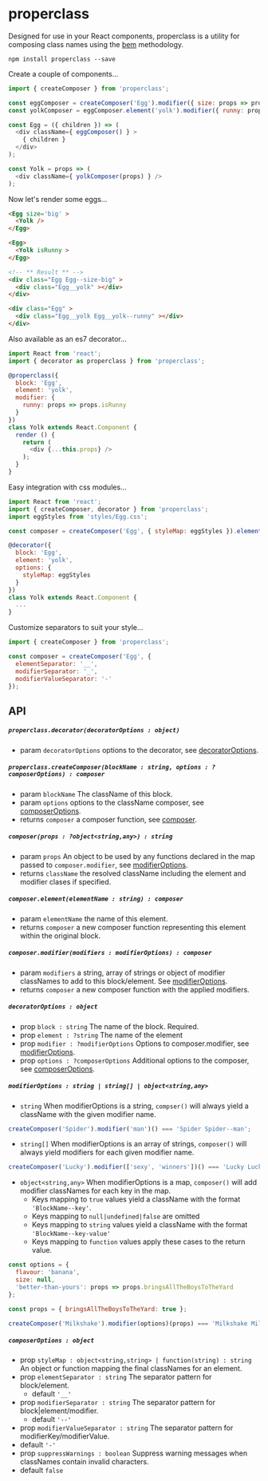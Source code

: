 # properclass

Designed for use in your React components, properclass is a utility for composing class names using the [bem](https://en.bem.info/methodology/key-concepts/) methodology.

```
npm install properclass --save
```

Create a couple of components...
```javascript
import { createComposer } from 'properclass';

const eggComposer = createComposer('Egg').modifier({ size: props => props.size });
const yolkComposer = eggComposer.element('yolk').modifier({ runny: props => props.isRunny })

const Egg = ({ children }) => (
  <div className={ eggComposer() } >
    { children }
  </div>
);

const Yolk = props => (
  <div className={ yolkComposer(props) } />
);
```

Now let's render some eggs...
```html
<Egg size='big' >
  <Yolk />
</Egg>

<Egg>
  <Yolk isRunny >
</Egg>

<!-- ** Result ** -->
<div class="Egg Egg--size-big" >
  <div class="Egg__yolk" ></div>
</div>

<div class="Egg" >
  <div class="Egg__yolk Egg__yolk--runny" ></div>
</div>

```

Also available as an es7 decorator...
```javascript
import React from 'react';
import { decorator as properclass } from 'properclass';

@properclass({
  block: 'Egg',
  element: 'yolk',
  modifier: {
    runny: props => props.isRunny
  }
})
class Yolk extends React.Component {
  render () {
    return (
      <div {...this.props} />
    );
  }
}
```

Easy integration with css modules...

```javascript
import React from 'react';
import { createComposer, decorator } from 'properclass';
import eggStyles from 'styles/Egg.css';

const composer = createComposer('Egg', { styleMap: eggStyles }).element('yolk');

@decorator({
  block: 'Egg',
  element: 'yolk',
  options: {
    styleMap: eggStyles
  }
})
class Yolk extends React.Component {
  ...
}
```

Customize separators to suit your style...
```javascript
import { createComposer } from 'properclass';

const composer = createComposer('Egg', {
  elementSeparator: '__',
  modifierSeparator: '_',
  modifierValueSeparator: '-'
});
```

## API

##### `properclass.decorator(decoratorOptions : object)`
- param `decoratorOptions` options to the decorator, see [decoratorOptions]().


##### `properclass.createComposer(blockName : string, options : ?composerOptions) : composer`
- param `blockName` The className of this block.
- param `options` options to the className composer, see [composerOptions]().
- returns `composer` a composer function, see [composer]().

##### `composer(props : ?object<string,any>) : string`
- param `props` An object to be used by any functions declared in the map passed to `composer.modifier`, see [modifierOptions]().
- returns `className` the resolved className including the element and modifier clases if specified.

##### `composer.element(elementName : string) : composer`
- param `elementName` the name of this element.
- returns `composer` a new composer function representing this element within the original block.

##### `composer.modifier(modifiers : modifierOptions) : composer`
- param `modifiers` a string, array of strings or object of modifier classNames to add to this block/element. See [modifierOptions]().
- returns `composer` a new composer function with the applied modifiers.

##### `decoratorOptions : object`
- prop `block : string` The name of the block. Required.
- prop `element : ?string` The name of the element
- prop `modifier : ?modifierOptions` Options to composer.modifier, see [modifierOptions]().
- prop `options : ?composerOptions` Additional options to the composer, see [composerOptions]().

##### `modifierOptions : string | string[] | object<string,any>`
- `string` When modifierOptions is a string, `compser()` will always yield a className with the given modifier name.

```javascript
createComposer('Spider').modifier('man')() === 'Spider Spider--man';
```

- `string[]` When modifierOptions is an array of strings, `composer()` will always yield modifiers for each given modifier name.

```javascript
createComposer('Lucky').modifier(['sexy', 'winners'])() === 'Lucky Lucky--sexy Lucky--winners';
```

- `object<string,any>` When modifierOptions is a map, `composer()` will add modifier classNames for each key in the map.
  - Keys mapping to `true` values yield a className with the format `'BlockName--key'`.
  - Keys mapping to `null|undefined|false` are omitted
  - Keys mapping to `string` values yield a className with the format `'BlockName--key-value'`
  - Keys mapping to `function` values apply these cases to the return value.

```javascript
const options = {
  flavour: 'banana',
  size: null,
  'better-than-yours': props => props.bringsAllTheBoysToTheYard
};

const props = { bringsAllTheBoysToTheYard: true };

createComposer('Milkshake').modifier(options)(props) === 'Milkshake Milkshake--flavour-banana Milkshake--better-than-yours';
```

##### `composerOptions : object`
- prop `styleMap : object<string,string> | function(string) : string` An object or function mapping the final classNames for an element.
- prop `elementSeparator : string` The separator pattern for block/element.
  - default `'__'`
- prop `modifierSeparator : string` The separator pattern for block|element/modifier.
  - default `'--'`
- prop `modifierValueSeparator : string` The separator pattern for modifierKey/modifierValue.
 - default `'-'`
- prop `suppressWarnings : boolean` Suppress warning messages when classNames contain invalid characters.
 - default `false`
